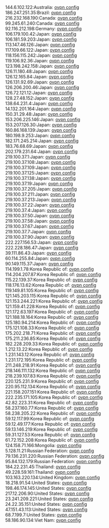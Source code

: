 144.6.102.122:Australia: [ovpn config](vpn/144_6_102_122.ovpn)  
186.247.251.35:Brazil: [ovpn config](vpn/186_247_251_35.ovpn)  
216.232.168.190:Canada: [ovpn config](vpn/216_232_168_190.ovpn)  
99.245.61.240:Canada: [ovpn config](vpn/99_245_61_240.ovpn)  
92.116.212.198:Germany: [ovpn config](vpn/92_116_212_198.ovpn)  
106.179.100.42:Japan: [ovpn config](vpn/106_179_100_42.ovpn)  
106.181.59.203:Japan: [ovpn config](vpn/106_181_59_203.ovpn)  
113.147.46.126:Japan: [ovpn config](vpn/113_147_46_126.ovpn)  
117.109.66.122:Japan: [ovpn config](vpn/117_109_66_122.ovpn)  
118.156.115.242:Japan: [ovpn config](vpn/118_156_115_242.ovpn)  
119.106.92.36:Japan: [ovpn config](vpn/119_106_92_36.ovpn)  
123.198.242.158:Japan: [ovpn config](vpn/123_198_242_158.ovpn)  
126.11.180.48:Japan: [ovpn config](vpn/126_11_180_48.ovpn)  
126.12.165.84:Japan: [ovpn config](vpn/126_12_165_84.ovpn)  
126.131.92.69:Japan: [ovpn config](vpn/126_131_92_69.ovpn)  
126.206.200.46:Japan: [ovpn config](vpn/126_206_200_46.ovpn)  
126.72.121.12:Japan: [ovpn config](vpn/126_72_121_12.ovpn)  
128.27.48.152:Japan: [ovpn config](vpn/128_27_48_152.ovpn)  
138.64.231.4:Japan: [ovpn config](vpn/138_64_231_4.ovpn)  
14.132.201.164:Japan: [ovpn config](vpn/14_132_201_164.ovpn)  
150.31.29.48:Japan: [ovpn config](vpn/150_31_29_48.ovpn)  
153.206.225.146:Japan: [ovpn config](vpn/153_206_225_146.ovpn)  
153.207.126.30:Japan: [ovpn config](vpn/153_207_126_30.ovpn)  
160.86.168.139:Japan: [ovpn config](vpn/160_86_168_139.ovpn)  
180.198.9.253:Japan: [ovpn config](vpn/180_198_9_253.ovpn)  
182.171.245.214:Japan: [ovpn config](vpn/182_171_245_214.ovpn)  
183.76.68.69:Japan: [ovpn config](vpn/183_76_68_69.ovpn)  
202.179.231.64:Japan: [ovpn config](vpn/202_179_231_64.ovpn)  
219.100.37.1:Japan: [ovpn config](vpn/219_100_37_1.ovpn)  
219.100.37.108:Japan: [ovpn config](vpn/219_100_37_108.ovpn)  
219.100.37.109:Japan: [ovpn config](vpn/219_100_37_109.ovpn)  
219.100.37.125:Japan: [ovpn config](vpn/219_100_37_125.ovpn)  
219.100.37.138:Japan: [ovpn config](vpn/219_100_37_138.ovpn)  
219.100.37.19:Japan: [ovpn config](vpn/219_100_37_19.ovpn)  
219.100.37.205:Japan: [ovpn config](vpn/219_100_37_205.ovpn)  
219.100.37.211:Japan: [ovpn config](vpn/219_100_37_211.ovpn)  
219.100.37.213:Japan: [ovpn config](vpn/219_100_37_213.ovpn)  
219.100.37.22:Japan: [ovpn config](vpn/219_100_37_22.ovpn)  
219.100.37.4:Japan: [ovpn config](vpn/219_100_37_4.ovpn)  
219.100.37.50:Japan: [ovpn config](vpn/219_100_37_50.ovpn)  
219.100.37.58:Japan: [ovpn config](vpn/219_100_37_58.ovpn)  
219.100.37.67:Japan: [ovpn config](vpn/219_100_37_67.ovpn)  
219.100.37.7:Japan: [ovpn config](vpn/219_100_37_7.ovpn)  
219.100.37.90:Japan: [ovpn config](vpn/219_100_37_90.ovpn)  
222.227.156.53:Japan: [ovpn config](vpn/222_227_156_53.ovpn)  
222.228.186.47:Japan: [ovpn config](vpn/222_228_186_47.ovpn)  
39.111.86.43:Japan: [ovpn config](vpn/39_111_86_43.ovpn)  
60.114.255.84:Japan: [ovpn config](vpn/60_114_255_84.ovpn)  
90.149.115.37:Japan: [ovpn config](vpn/90_149_115_37.ovpn)  
114.199.1.78:Korea Republic of: [ovpn config](vpn/114_199_1_78.ovpn)  
114.204.207.87:Korea Republic of: [ovpn config](vpn/114_204_207_87.ovpn)  
115.22.139.37:Korea Republic of: [ovpn config](vpn/115_22_139_37.ovpn)  
118.176.13.62:Korea Republic of: [ovpn config](vpn/118_176_13_62.ovpn)  
119.149.81.105:Korea Republic of: [ovpn config](vpn/119_149_81_105.ovpn)  
121.145.203.115:Korea Republic of: [ovpn config](vpn/121_145_203_115.ovpn)  
121.153.244.221:Korea Republic of: [ovpn config](vpn/121_153_244_221.ovpn)  
121.159.41.228:Korea Republic of: [ovpn config](vpn/121_159_41_228.ovpn)  
121.172.63.197:Korea Republic of: [ovpn config](vpn/121_172_63_197.ovpn)  
121.188.18.164:Korea Republic of: [ovpn config](vpn/121_188_18_164.ovpn)  
125.180.94.214:Korea Republic of: [ovpn config](vpn/125_180_94_214.ovpn)  
175.121.108.33:Korea Republic of: [ovpn config](vpn/175_121_108_33.ovpn)  
175.202.218.71:Korea Republic of: [ovpn config](vpn/175_202_218_71.ovpn)  
175.211.236.85:Korea Republic of: [ovpn config](vpn/175_211_236_85.ovpn)  
182.228.209.33:Korea Republic of: [ovpn config](vpn/182_228_209_33.ovpn)  
1.212.13.22:Korea Republic of: [ovpn config](vpn/1_212_13_22.ovpn)  
1.231.143.12:Korea Republic of: [ovpn config](vpn/1_231_143_12.ovpn)  
1.231.172.195:Korea Republic of: [ovpn config](vpn/1_231_172_195.ovpn)  
211.248.218.91:Korea Republic of: [ovpn config](vpn/211_248_218_91.ovpn)  
218.146.111.132:Korea Republic of: [ovpn config](vpn/218_146_111_132.ovpn)  
218.239.107.83:Korea Republic of: [ovpn config](vpn/218_239_107_83.ovpn)  
220.125.231.9:Korea Republic of: [ovpn config](vpn/220_125_231_9.ovpn)  
220.95.112.134:Korea Republic of: [ovpn config](vpn/220_95_112_134.ovpn)  
221.158.207.151:Korea Republic of: [ovpn config](vpn/221_158_207_151.ovpn)  
222.235.171.105:Korea Republic of: [ovpn config](vpn/222_235_171_105.ovpn)  
42.82.223.31:Korea Republic of: [ovpn config](vpn/42_82_223_31.ovpn)  
58.237.160.77:Korea Republic of: [ovpn config](vpn/58_237_160_77.ovpn)  
58.238.205.22:Korea Republic of: [ovpn config](vpn/58_238_205_22.ovpn)  
59.12.117.99:Korea Republic of: [ovpn config](vpn/59_12_117_99.ovpn)  
59.12.49.177:Korea Republic of: [ovpn config](vpn/59_12_49_177.ovpn)  
59.13.146.219:Korea Republic of: [ovpn config](vpn/59_13_146_219.ovpn)  
59.31.127.53:Korea Republic of: [ovpn config](vpn/59_31_127_53.ovpn)  
61.72.152.208:Korea Republic of: [ovpn config](vpn/61_72_152_208.ovpn)  
124.158.71.166:Mongolia: [ovpn config](vpn/124_158_71_166.ovpn)  
5.128.11.21:Russian Federation: [ovpn config](vpn/5_128_11_21.ovpn)  
79.136.231.220:Russian Federation: [ovpn config](vpn/79_136_231_220.ovpn)  
95.84.132.179:Russian Federation: [ovpn config](vpn/95_84_132_179.ovpn)  
184.22.231.45:Thailand: [ovpn config](vpn/184_22_231_45.ovpn)  
49.228.59.161:Thailand: [ovpn config](vpn/49_228_59_161.ovpn)  
103.163.220.134:United Kingdom: [ovpn config](vpn/103_163_220_134.ovpn)  
18.218.91.54:United States: [ovpn config](vpn/18_218_91_54.ovpn)  
198.46.174.145:United States: [ovpn config](vpn/198_46_174_145.ovpn)  
217.12.206.90:United States: [ovpn config](vpn/217_12_206_90.ovpn)  
23.241.209.221:United States: [ovpn config](vpn/23_241_209_221.ovpn)  
24.22.35.151:United States: [ovpn config](vpn/24_22_35_151.ovpn)  
47.151.43.113:United States: [ovpn config](vpn/47_151_43_113.ovpn)  
68.7.199.7:United States: [ovpn config](vpn/68_7_199_7.ovpn)  
58.186.90.134:Viet Nam: [ovpn config](vpn/58_186_90_134.ovpn)  
